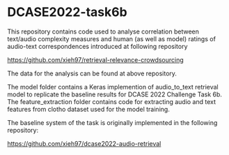 # DCASE2022-task6b

This repository contains code used to analyse correlation between text/audio complexity measures and human (as well as model) ratings of audio-text correspondences introduced at following repository 

https://github.com/xieh97/retrieval-relevance-crowdsourcing

The data for the analysis can be found at above repository.

The model folder contains a Keras implemention of audio_to_text retrieval model to replicate the baseline results for DCASE 2022 Challenge Task 6b.
The feature_extraction folder contains code for extracting audio and text features from clotho dataset used for the model training.

The baseline system of the task is originally implemented in the following repository: 

https://github.com/xieh97/dcase2022-audio-retrieval
